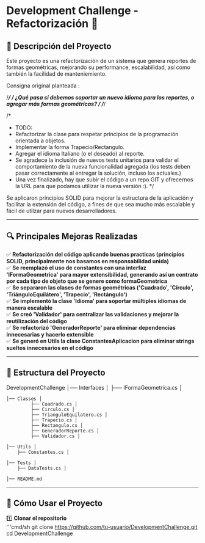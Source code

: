 # Development Challenge - Refactorización 🚀

## 📌 Descripción del Proyecto
Este proyecto es una refactorización de un sistema que genera reportes de formas geométricas, mejorando su performance, escalabilidad, así como también la facilidad de manteniemiento.

Consigna original planteada : 

/******************************************************************************************************************/
/******* ¿Qué pasa si debemos soportar un nuevo idioma para los reportes, o agregar más formas geométricas? *******/
/******************************************************************************************************************/

/*
 * TODO: 
 * Refactorizar la clase para respetar principios de la programación orientada a objetos.
 * Implementar la forma Trapecio/Rectangulo. 
 * Agregar el idioma Italiano (o el deseado) al reporte.
 * Se agradece la inclusión de nuevos tests unitarios para validar el comportamiento de la nueva funcionalidad agregada (los tests deben pasar correctamente al entregar la solución, incluso los actuales.)
 * Una vez finalizado, hay que subir el código a un repo GIT y ofrecernos la URL para que podamos utilizar la nueva versión :).
 */

Se aplicaron principios SOLID para mejorar la estructura de la aplicación y facilitar la extensión del código, a fines de que sea mucho más escalable y fácil de utilzar para nuevos desarrolladores.

---

## 🔍 **Principales Mejoras Realizadas**
✅ **Refactorización del código aplicando buenas practicas (principios SOLID, principalmente nos basamos en responsabilidad unida)**  
✅ **Se reemplazó el uso de constantes con una interfaz 'IFormaGeometrica' para mayor extensibilidad, generando así un contrato por cada tipo de objeto que se genere como formaGeometrica**  
✅ **Se separaron las clases de formas geométricas ('Cuadrado', 'Círculo', 'TriánguloEquilátero', 'Trapecio', 'Rectángulo')**  
✅ **Se implementó la clase 'Idioma' para soportar múltiples idiomas de manera escalable**  
✅ **Se creó 'Validador' para centralizar las validaciones y mejorar la reutilización del código**  
✅ **Se refactorizó 'GeneradorReporte' para eliminar dependencias innecesarias y hacerlo extensible**  
✅ **Se generó en Utils la clase ConstantesAplicacion para eliminar strings sueltos innecesarios en el código**  

---
## 📂 Estructura del Proyecto

DevelopmentChallenge 
    │── Interfaces │ 
            ├── IFormaGeometrica.cs │
    
    │── Classes │
             ├── Cuadrado.cs │
             ├── Circulo.cs │ 
             ├── TrianguloEquilatero.cs │ 
             ├── Trapecio.cs │ 
             ├── Rectangulo.cs │ 
             ├── GeneradorReporte.cs │ 
             ├── Validador.cs │ 
    
    │── Utils │ 
        ├── Constantes.cs │ 
    
    │── Tests │ 
        ├── DataTests.cs │ 
    
    │── README.md
---

## 📌 **Cómo Usar el Proyecto**
1️⃣ **Clonar el repositorio**  
'''cmd/sh
git clone https://github.com/tu-usuario/DevelopmentChallenge.git
cd DevelopmentChallenge
